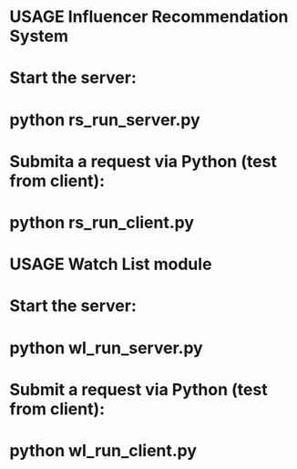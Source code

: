 # USAGE Influencer Recommendation System
# Start the server:
# 	python rs_run_server.py
# Submita a request via Python (test from client):
#	python rs_run_client.py


# USAGE Watch List module
# Start the server:
# 	python wl_run_server.py
# Submit a request via Python (test from client):
#	python wl_run_client.py